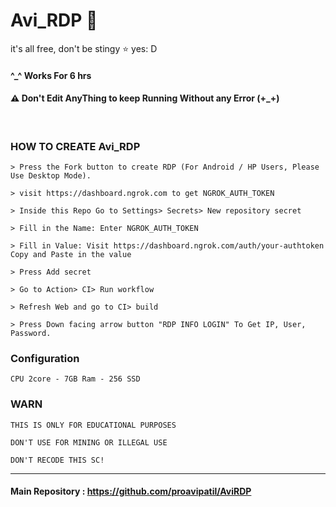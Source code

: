 # Avi_RDP 🍃

it's all free, don't be stingy ⭐️ yes: D

#### ^_^ Works For 6 hrs


#### ⚠ Don't Edit AnyThing to keep Running Without any Error (+_+)

<br>

### HOW TO CREATE Avi_RDP
```
> Press the Fork button to create RDP (For Android / HP Users, Please Use Desktop Mode).

> visit https://dashboard.ngrok.com to get NGROK_AUTH_TOKEN

> Inside this Repo Go to Settings> Secrets> New repository secret

> Fill in the Name: Enter NGROK_AUTH_TOKEN

> Fill in Value: Visit https://dashboard.ngrok.com/auth/your-authtoken Copy and Paste in the value

> Press Add secret 

> Go to Action> CI> Run workflow

> Refresh Web and go to CI> build

> Press Down facing arrow button "RDP INFO LOGIN" To Get IP, User, Password.
```

### Configuration
```
CPU 2core - 7GB Ram - 256 SSD
```

### WARN
```
THIS IS ONLY FOR EDUCATIONAL PURPOSES

DON'T USE FOR MINING OR ILLEGAL USE

DON'T RECODE THIS SC!
```
---

#### Main Repository : https://github.com/proavipatil/AviRDP
